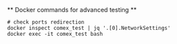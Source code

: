 ** Docker commands for advanced testing **
```
# check ports redirection
docker inspect comex_test | jq '.[0].NetworkSettings'
docker exec -it comex_test bash
```
